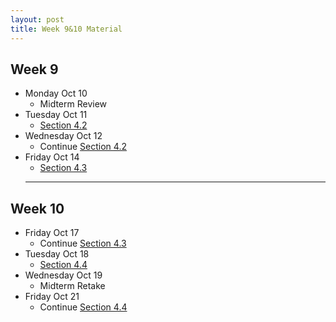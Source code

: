```yaml
---
layout: post
title: Week 9&10 Material
---
```


## Week 9

- Monday Oct 10
    - Midterm Review
- Tuesday Oct 11
    - [Section 4.2]({{site.baseurl}}part4/#applications-of-parametrizations)
- Wednesday Oct 12
    - Continue [Section 4.2]({{site.baseurl}}part4/#applications-of-parametrizations)
- Friday Oct 14
    - [Section 4.3]({{site.baseurl}}part4/#polar-coordinates)
    ---

## Week 10

- Friday Oct 17
    - Continue [Section 4.3]({{site.baseurl}}part4/#polar-coordinates)
- Tuesday Oct 18
    - [Section 4.4]({{site.baseurl}}part4/#areas-and-lengths-using-polar-coordinates)
- Wednesday Oct 19
    - Midterm Retake
- Friday Oct 21
    - Continue [Section 4.4]({{site.baseurl}}part4/#areas-and-lengths-using-polar-coordinates)
